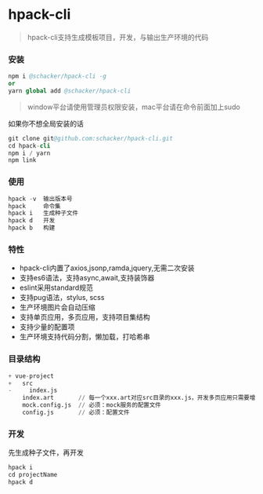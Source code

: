 # hpack-cli

> hpack-cli支持生成模板项目，开发，与输出生产环境的代码

### 安装

```s
npm i @schacker/hpack-cli -g
or
yarn global add @schacker/hpack-cli
```

> window平台请使用管理员权限安装，mac平台请在命令前面加上sudo

如果你不想全局安装的话

```s
git clone git@github.com:schacker/hpack-cli.git
cd hpack-cli
npm i / yarn
npm link
```

### 使用

```s
hpack -v  输出版本号
hpack     命令集
hpack i   生成种子文件
hpack d   开发
hpack b   构建
```

### 特性

- hpack-cli内置了axios,jsonp,ramda,jquery,无需二次安装
- 支持es6语法，支持async,await,支持装饰器
- eslint采用standard规范
- 支持pug语法，stylus, scss
- 生产环境图片会自动压缩
- 支持单页应用，多页应用，支持项目集结构
- 支持少量的配置项
- 生产环境支持代码分割，懒加载，打哈希串

### 目录结构

```s
+ vue-project
+   src
-     index.js
    index.art       // 每一个xxx.art对应src目录的xxx.js，开发多页应用只需要增加这两个文件
    mock.config.js  // 必须：mock服务的配置文件
    config.js       // 必须：配置文件
```

### 开发

先生成种子文件，再开发

```s
hpack i
cd projectName
hpack d
```
